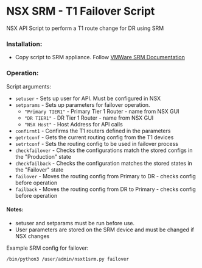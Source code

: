 # NSX SRM - T1 Failover Script

NSX API Script to perform a T1 route change for DR using SRM

### Installation:
- Copy script to SRM appliance.  Follow [VMWare SRM Documentation](https://docs.vmware.com/en/Site-Recovery-Manager/8.5/com.vmware.srm.admin.doc/GUID-4F084B4F-DE9C-4A76-8AD2-19F4A76E81A3.html)

### Operation:
Script arguments:
- `setuser` - Sets up user for API.  Must be configured in NSX
- `setparams` - Sets up parameters for failover operation.
  - `"Primary TIER1"` - Primary Tier 1 Router - name from NSX GUI 
  - `"DR TIER1"` - DR Tier 1 Router - name from NSX GUI
  - `"NSX Host"` - Host Address for API calls 
- `confirmt1` - Confirms the T1 routers defined in the parameters
- `getrtconf` - Gets the current routing config from the T1 devices
- `setrtconf` - Sets the routing config to be used in failover process
- `checkfailover` - Checks the configurations match the stored configs in the "Production" state
- `checkfailback` - Checks the configuration matches the stored states in the "Failover" state
- `failover` - Moves the routing config from Primary to DR - checks config before operation
- `failback` - Moves the routing config from DR to Primary - checks config before operation


#### Notes:
- setuser and setparams must be run before use.
- User parameters are stored on the SRM device and must be changed if NSX changes

Example SRM config for failover:

`/bin/python3 /user/admin/nsxt1srm.py failover`



